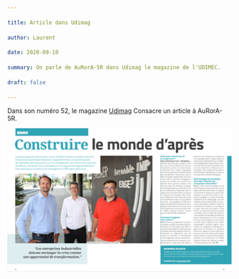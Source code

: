 ```yaml
---

title: Article dans Udimag

author: Laurent

date: 2020-09-10

summary: On parle de AuRorA-5R dans Udimag le magazine de l'UDIMEC.

draft: false

---
```


Dans son numéro 52, le magazine [Udimag](https://www.google.com/url?q=https://www.udimec.fr/sites/default/files/udimag_52_planche_bd.pdf&sa=D&ust=1611129416060000&usg=AOvVaw3wGrKusYYeeQQbMuL4HUs8) Consacre un article à AuRorA-5R.

![](images/image1.png)

